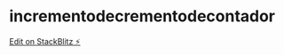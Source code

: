 # incrementodecrementodecontador

[Edit on StackBlitz ⚡️](https://stackblitz.com/edit/incrementodecrementodecontador?file=src/app/app.component.ts)
